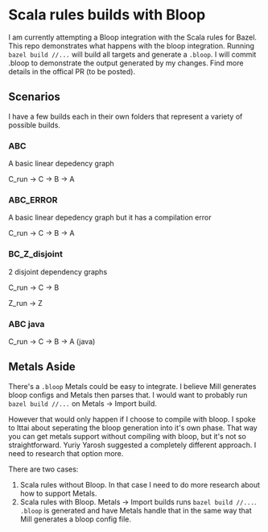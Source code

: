 # Scala rules builds with Bloop

I am currently attempting a Bloop integration with the Scala rules for Bazel.
This repo demonstrates what happens with the bloop integration.
Running `bazel build //...` will build all targets and generate a `.bloop`.
I will commit .bloop to demonstrate the output generated by my changes.
Find more details in the offical PR (to be posted).

## Scenarios
I have a few builds each in their own folders that represent a variety of possible builds.

### ABC
A basic linear depedency graph

C_run -> C -> B -> A

### ABC_ERROR
A basic linear depedency graph but it has a compilation error

C_run -> C -> B -> A

### BC_Z_disjoint

2 disjoint dependency graphs

C_run -> C -> B

Z_run -> Z

### ABC java

C_run -> C -> B -> A (java)


## Metals Aside
There's a `.bloop` Metals could be easy to integrate. I believe Mill generates bloop configs and Metals then parses that. I would want to probably run `bazel build //...` on Metals -> Import build.

However that would only happen if I choose to compile with bloop.
I spoke to Ittai about seperating the bloop generation into it's own phase. That way you can get metals support without compiling with bloop, but it's not so straightforward. Yuriy Yarosh suggested a completely different approach. I need to research that option more.

There are two cases:

1) Scala rules without Bloop. In that case I need to do more research about how to support Metals.
2) Scala rules with Bloop. Metals -> Import builds runs `bazel build //...`. `.bloop` is generated and have Metals handle that in the same way that Mill generates a bloop config file.